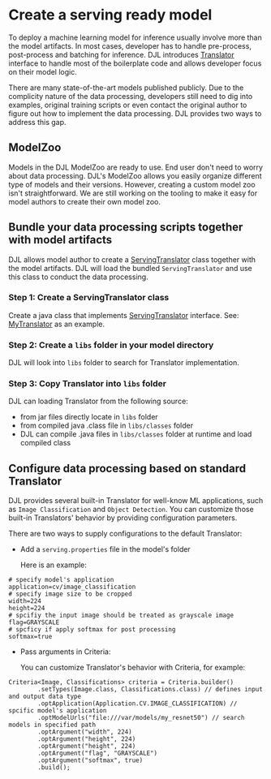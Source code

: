 # Create a serving ready model

To deploy a machine learning model for inference usually involve more than the model artifacts. In
most cases, developer has to handle pre-process, post-process and batching for inference. DJL
introduces [Translator](https://javadoc.io/doc/ai.djl/api/latest/ai/djl/translate/Translator.html)
interface to handle most of the boilerplate code and allows developer focus on their model logic.

There are many state-of-the-art models published publicly. Due to the complicity nature of the data
processing, developers still need to dig into examples, original training scripts or even contact
the original author to figure out how to implement the data processing. DJL provides two ways to
address this gap.

## ModelZoo
Models in the DJL ModelZoo are ready to use. End user don't need to worry about data processing.
DJL's ModelZoo allows you easily organize different type of models and their versions.
However, creating a custom model zoo isn't straightforward. We are still working on the tooling to
make it easy for model authors to create their own model zoo.

## Bundle your data processing scripts together with model artifacts
DJL allows model author to create a [ServingTranslator](https://javadoc.io/doc/ai.djl/api/latest/ai/djl/translate/ServingTranslator.html)
class together with the model artifacts. DJL will load the bundled `ServingTranslator` and use
this class to conduct the data processing.

### Step 1: Create a ServingTranslator class
Create a java class that implements [ServingTranslator](https://javadoc.io/doc/ai.djl/api/latest/ai/djl/translate/ServingTranslator.html)
interface. See: [MyTranslator](https://github.com/deepjavalibrary/djl/blob/master/integration/src/test/translator/MyTranslator.java) as an example.

### Step 2: Create a `libs` folder in your model directory
DJL will look into `libs` folder to search for Translator implementation.

### Step 3: Copy Translator into `libs` folder
DJL can loading Translator from the following source:

- from jar files directly locate in `libs` folder
- from compiled java .class file in `libs/classes` folder
- DJL can compile .java files in `libs/classes` folder at runtime and load compiled class

## Configure data processing based on standard Translator
DJL provides several built-in Translator for well-know ML applications, such as `Image Classification`
and `Object Detection`. You can customize those built-in Translators' behavior by providing
configuration parameters.

There are two ways to supply configurations to the default Translator:

- Add a `serving.properties` file in the model's folder

    Here is an example:

```
# specify model's application
application=cv/image_classification
# specify image size to be cropped
width=224
height=224
# spcifiy the input image should be treated as grayscale image
flag=GRAYSCALE
# spcficy if apply softmax for post processing
softmax=true
```

- Pass arguments in Criteria:

    You can customize Translator's behavior with Criteria, for example:

```
Criteria<Image, Classifications> criteria = Criteria.builder()
        .setTypes(Image.class, Classifications.class) // defines input and output data type
        .optApplication(Application.CV.IMAGE_CLASSIFICATION) // spcific model's application
        .optModelUrls("file:///var/models/my_resnet50") // search models in specified path
        .optArgument("width", 224)
        .optArgument("height", 224)
        .optArgument("height", 224)
        .optArgument("flag", "GRAYSCALE")
        .optArgument("softmax", true)
        .build();
```
